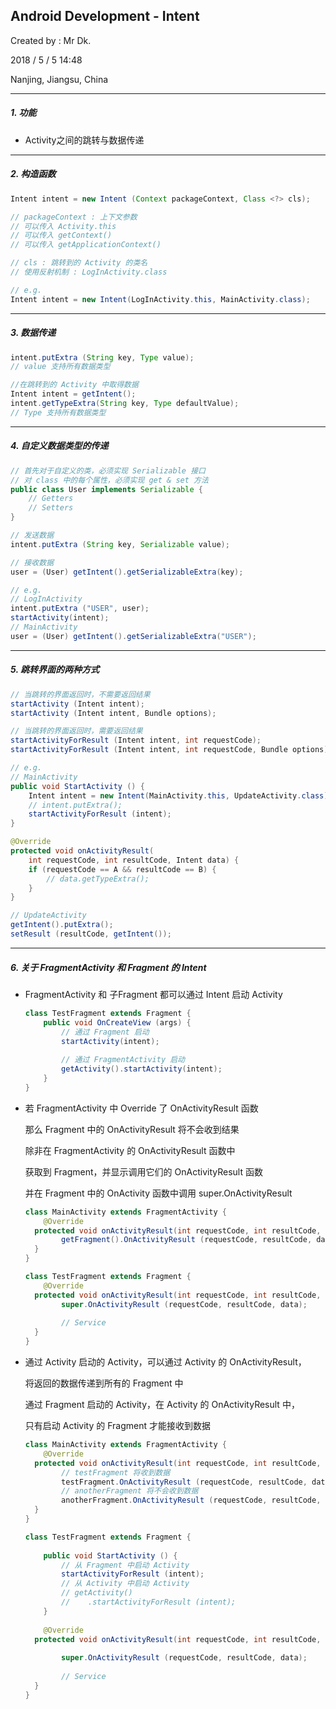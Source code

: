 ## Android Development - Intent

Created by : Mr Dk.

2018 / 5 / 5 14:48

Nanjing, Jiangsu, China

---

##### 1. 功能 

* Activity之间的跳转与数据传递

---

##### 2. 构造函数

```Java
Intent intent = new Intent (Context packageContext, Class <?> cls);

// packageContext : 上下文参数
// 可以传入 Activity.this
// 可以传入 getContext()
// 可以传入 getApplicationContext()

// cls : 跳转到的 Activity 的类名
// 使用反射机制 : LogInActivity.class

// e.g.
Intent intent = new Intent(LogInActivity.this, MainActivity.class);
```

---

##### 3. 数据传递

```java
intent.putExtra (String key, Type value);
// value 支持所有数据类型

//在跳转到的 Activity 中取得数据
Intent intent = getIntent();
intent.getTypeExtra(String key, Type defaultValue);
// Type 支持所有数据类型
```

---

##### 4. 自定义数据类型的传递

```Java
// 首先对于自定义的类，必须实现 Serializable 接口
// 对 class 中的每个属性，必须实现 get & set 方法
public class User implements Serializable {
	// Getters
    // Setters
}

// 发送数据
intent.putExtra (String key, Serializable value);

// 接收数据
user = (User) getIntent().getSerializableExtra(key);

// e.g.
// LogInActivity
intent.putExtra ("USER", user);
startActivity(intent);
// MainActivity
user = (User) getIntent().getSerializableExtra("USER");
```

---

##### 5. 跳转界面的两种方式

```Java
// 当跳转的界面返回时，不需要返回结果
startActivity (Intent intent);
startActivity (Intent intent, Bundle options);

// 当跳转的界面返回时，需要返回结果
startActivityForResult (Intent intent, int requestCode);
startActivityForResult (Intent intent, int requestCode, Bundle options);

// e.g.
// MainActivity
public void StartActivity () {
    Intent intent = new Intent(MainActivity.this, UpdateActivity.class);
	// intent.putExtra();
	startActivityForResult (intent);
}

@Override
protected void onActivityResult(
    int requestCode, int resultCode, Intent data) {
    if (requestCode == A && resultCode == B) {
        // data.getTypeExtra();
    }
}

// UpdateActivity
getIntent().putExtra();
setResult (resultCode, getIntent());
```

---

##### 6. 关于 FragmentActivity 和 Fragment 的 Intent

* FragmentActivity 和 子Fragment 都可以通过 Intent 启动 Activity

  ```java
  class TestFragment extends Fragment {
      public void OnCreateView (args) {
          // 通过 Fragment 启动
          startActivity(intent);
          
          // 通过 FragmentActivity 启动
          getActivity().startActivity(intent);
      }
  }
  ```

* 若 FragmentActivity 中 Override 了 OnActivityResult 函数

  那么 Fragment 中的 OnActivityResult 将不会收到结果

  除非在 FragmentActivity 的 OnActivityResult 函数中

  获取到 Fragment，并显示调用它们的 OnActivityResult 函数

  并在 Fragment 中的 OnActivity 函数中调用 super.OnActivityResult

  ```Java
  class MainActivity extends FragmentActivity {
      @Override
  	protected void onActivityResult(int requestCode, int resultCode, Intent data) {
          getFragment().OnActivityResult (requestCode, resultCode, data);
  	}
  }
  
  class TestFragment extends Fragment {
      @Override
  	protected void onActivityResult(int requestCode, int resultCode, Intent data) {
          super.OnActivityResult (requestCode, resultCode, data);
          
          // Service
  	}
  }
  ```

* 通过 Activity 启动的 Activity，可以通过 Activity 的 OnActivityResult，

  将返回的数据传递到所有的 Fragment 中

  通过 Fragment 启动的 Activity，在 Activity 的 OnActivityResult 中，

  只有启动 Activity 的 Fragment 才能接收到数据

  ```Java
  class MainActivity extends FragmentActivity {
      @Override
  	protected void onActivityResult(int requestCode, int resultCode, Intent data) {
          // testFragment 将收到数据
          testFragment.OnActivityResult (requestCode, resultCode, data);
          // anotherFragment 将不会收到数据
          anotherFragment.OnActivityResult (requestCode, resultCode, data);
  	}
  }
  
  class TestFragment extends Fragment {
      
      public void StartActivity () {
          // 从 Fragment 中启动 Activity
          startActivityForResult (intent);
          // 从 Activity 中启动 Activity
          // getActivity()
          //    .startActivityForResult (intent);
      }
      
      @Override
  	protected void onActivityResult(int requestCode, int resultCode, Intent data) {
          
          super.OnActivityResult (requestCode, resultCode, data);
          
          // Service
  	}
  }
  ```

  ​